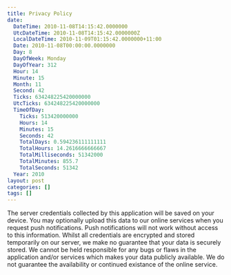 ```yaml
---
title: Privacy Policy
date:
  DateTime: 2010-11-08T14:15:42.0000000
  UtcDateTime: 2010-11-08T14:15:42.0000000Z
  LocalDateTime: 2010-11-09T01:15:42.0000000+11:00
  Date: 2010-11-08T00:00:00.0000000
  Day: 8
  DayOfWeek: Monday
  DayOfYear: 312
  Hour: 14
  Minute: 15
  Month: 11
  Second: 42
  Ticks: 634248225420000000
  UtcTicks: 634248225420000000
  TimeOfDay:
    Ticks: 513420000000
    Hours: 14
    Minutes: 15
    Seconds: 42
    TotalDays: 0.594236111111111
    TotalHours: 14.2616666666667
    TotalMilliseconds: 51342000
    TotalMinutes: 855.7
    TotalSeconds: 51342
  Year: 2010
layout: post
categories: []
tags: []
---
```


The server credentials collected by this application will be saved on your device. You may optionally upload this data to our online services when you request push notifications. Push notifications will not work without access to this information. Whilst all credentials are encrypted and stored temporarily on our server, we make no guarantee that your data is securely stored. We cannot be held responsible for any bugs or flaws in the application and/or services which makes your data publicly available. We do not guarantee the availability or continued existance of the online service.